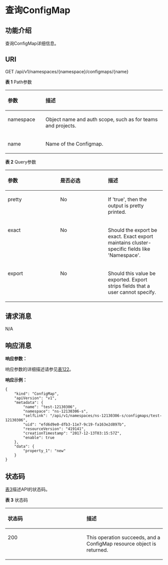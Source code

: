 # 查询ConfigMap<a name="cci_02_3070"></a>

## 功能介绍<a name="section55356496"></a>

查询ConfigMap详细信息。

## URI<a name="section28446419"></a>

GET /api/v1/namespaces/\{namespace\}/configmaps/\{name\}

**表 1**  Path参数

<a name="table1696332124519"></a>
<table><thead align="left"><tr id="row11961332194516"><th class="cellrowborder" valign="top" width="24%" id="mcps1.2.3.1.1"><p id="p396032144518"><a name="p396032144518"></a><a name="p396032144518"></a>参数</p>
</th>
<th class="cellrowborder" valign="top" width="76%" id="mcps1.2.3.1.2"><p id="p18962325454"><a name="p18962325454"></a><a name="p18962325454"></a>描述</p>
</th>
</tr>
</thead>
<tbody><tr id="row9960327457"><td class="cellrowborder" valign="top" width="24%" headers="mcps1.2.3.1.1 "><p id="p1496113214456"><a name="p1496113214456"></a><a name="p1496113214456"></a>namespace</p>
</td>
<td class="cellrowborder" valign="top" width="76%" headers="mcps1.2.3.1.2 "><p id="p141902036155717"><a name="p141902036155717"></a><a name="p141902036155717"></a>Object name and auth scope, such as for teams and projects.</p>
</td>
</tr>
<tr id="row13794857171116"><td class="cellrowborder" valign="top" width="24%" headers="mcps1.2.3.1.1 "><p id="p5984165818113"><a name="p5984165818113"></a><a name="p5984165818113"></a>name</p>
</td>
<td class="cellrowborder" valign="top" width="76%" headers="mcps1.2.3.1.2 "><p id="p4984175851116"><a name="p4984175851116"></a><a name="p4984175851116"></a>Name of the Configmap.</p>
</td>
</tr>
</tbody>
</table>

**表 2**  Query参数

<a name="d0e43679"></a>
<table><thead align="left"><tr id="row18163667"><th class="cellrowborder" valign="top" width="33.33333333333333%" id="mcps1.2.4.1.1"><p id="p65652297517"><a name="p65652297517"></a><a name="p65652297517"></a>参数</p>
</th>
<th class="cellrowborder" valign="top" width="30.303030303030305%" id="mcps1.2.4.1.2"><p id="p165661629135114"><a name="p165661629135114"></a><a name="p165661629135114"></a>是否必选</p>
</th>
<th class="cellrowborder" valign="top" width="36.36363636363636%" id="mcps1.2.4.1.3"><p id="p14567629115114"><a name="p14567629115114"></a><a name="p14567629115114"></a>描述</p>
</th>
</tr>
</thead>
<tbody><tr id="row32810792"><td class="cellrowborder" valign="top" width="33.33333333333333%" headers="mcps1.2.4.1.1 "><p id="p40428502"><a name="p40428502"></a><a name="p40428502"></a>pretty</p>
</td>
<td class="cellrowborder" valign="top" width="30.303030303030305%" headers="mcps1.2.4.1.2 "><p id="p53483269"><a name="p53483269"></a><a name="p53483269"></a>No</p>
</td>
<td class="cellrowborder" valign="top" width="36.36363636363636%" headers="mcps1.2.4.1.3 "><p id="p37177565"><a name="p37177565"></a><a name="p37177565"></a>If 'true', then the output is pretty printed.</p>
</td>
</tr>
<tr id="row8339656"><td class="cellrowborder" valign="top" width="33.33333333333333%" headers="mcps1.2.4.1.1 "><p id="p4423518"><a name="p4423518"></a><a name="p4423518"></a>exact</p>
</td>
<td class="cellrowborder" valign="top" width="30.303030303030305%" headers="mcps1.2.4.1.2 "><p id="p22760714"><a name="p22760714"></a><a name="p22760714"></a>No</p>
</td>
<td class="cellrowborder" valign="top" width="36.36363636363636%" headers="mcps1.2.4.1.3 "><p id="p31678513"><a name="p31678513"></a><a name="p31678513"></a>Should the export be exact. Exact export maintains cluster-specific fields like 'Namespace'.</p>
</td>
</tr>
<tr id="row16671167"><td class="cellrowborder" valign="top" width="33.33333333333333%" headers="mcps1.2.4.1.1 "><p id="p8187309"><a name="p8187309"></a><a name="p8187309"></a>export</p>
</td>
<td class="cellrowborder" valign="top" width="30.303030303030305%" headers="mcps1.2.4.1.2 "><p id="p59192267"><a name="p59192267"></a><a name="p59192267"></a>No</p>
</td>
<td class="cellrowborder" valign="top" width="36.36363636363636%" headers="mcps1.2.4.1.3 "><p id="p29844289"><a name="p29844289"></a><a name="p29844289"></a>Should this value be exported. Export strips fields that a user cannot specify.</p>
</td>
</tr>
</tbody>
</table>

## 请求消息<a name="section54691182"></a>

N/A

## 响应消息<a name="section22458594"></a>

**响应参数：**

响应参数的详细描述请参见[表122](数据结构.md#table79541510192317)。

**响应示例：**

```
{
    "kind": "ConfigMap",
    "apiVersion": "v1",
    "metadata": {
        "name": "test-12130306",
        "namespace": "ns-12130306-s",
        "selfLink": "/api/v1/namespaces/ns-12130306-s/configmaps/test-12130306",
        "uid": "efd6d9e0-dfb3-11e7-9c19-fa163e2d897b",
        "resourceVersion": "419141",
        "creationTimestamp": "2017-12-13T03:15:57Z",
        "enable": true
    },
    "data": {
        "property_1": "new"
    }
}
```

## 状态码<a name="section800761"></a>

[表3](#d0e43778)描述API的状态码。

**表 3**  状态码

<a name="d0e43778"></a>
<table><thead align="left"><tr id="row4687938"><th class="cellrowborder" valign="top" width="50%" id="mcps1.2.3.1.1"><p id="p44178660"><a name="p44178660"></a><a name="p44178660"></a>状态码</p>
</th>
<th class="cellrowborder" valign="top" width="50%" id="mcps1.2.3.1.2"><p id="p21701723"><a name="p21701723"></a><a name="p21701723"></a>描述</p>
</th>
</tr>
</thead>
<tbody><tr id="row13009167"><td class="cellrowborder" valign="top" width="50%" headers="mcps1.2.3.1.1 "><p id="p47109607"><a name="p47109607"></a><a name="p47109607"></a>200</p>
</td>
<td class="cellrowborder" valign="top" width="50%" headers="mcps1.2.3.1.2 "><p id="p57781836"><a name="p57781836"></a><a name="p57781836"></a>This operation succeeds, and a ConfigMap resource object is returned.</p>
</td>
</tr>
</tbody>
</table>

